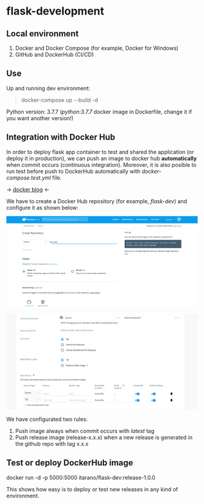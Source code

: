 # flask-development

## Local environment

1. Docker and Docker Compose (for example, Docker for Windows)
2. GitHub and DockerHub (CI/CD)

## Use

Up and running dev environment:
>docker-compose up --build -d

Python version: 3.7.7 (*python:3.7.7* docker image in Dockerfile, change it if you want another version!)

## Integration with Docker Hub

In order to deploy flask app container to test and shared the application (or deploy it in production), we can push an image to docker hub **automatically** when commit occurs (continuous integration). Moreover, it is also posible to run test before push to DockerHub automatically with *docker-compose.test.yml* file.

&rarr; [docker blog](https://www.docker.com/blog/how-to-build-and-test-your-docker-images-in-the-cloud-with-docker-hub/) &larr;

We have to create a Docker Hub repository (for example, *flask-dev*) and configure it as shown below:

![Docker Hub Configuration](/assets/dockerhub1.png)

![Docker Hub Configuration](/assets/dockerhub2.png)

We have configurated two rules:

1. Push image always when commit occurs with *latest* tag
2. Push release image (release-x.x.x) when a new release is generated in the github repo with tag x.x.x

## Test or deploy DockerHub image

docker run -d -p 5000:5000 itarano/flask-dev:release-1.0.0

This shows how easy is to deploy or test new releases in any kind of environment.